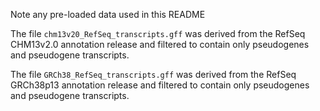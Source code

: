 Note any pre-loaded data used in this README

The file `chm13v20_RefSeq_transcripts.gff` was derived from the RefSeq CHM13v2.0 annotation release and filtered to contain only pseudogenes and pseudogene transcripts.

The file `GRCh38_RefSeq_transcripts.gff` was derived from the RefSeq GRCh38p13 annotation release and filtered to contain only pseudogenes and pseudogene transcripts.
